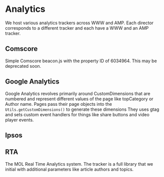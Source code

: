 # Analytics

We host various analytics trackers across WWW and AMP. Each director corresponds to a different tracker and each have a WWW and an AMP tracker.

## Comscore

Simple Comscore beacon.js with the property ID of 6034964. This may be deprecated soon.

## Google Analytics

Google Analytics revolves primarily around CustomDimensions that are numbered and represent different values of the page like topCategory or Author name.
Pages pass their page objects into the `Utils.getCustomDimensions()` to generate these dimensions
They uses gtag and sets custom event handlers for things like share buttons and video player events.

## Ipsos

## RTA

The MOL Real Time Analytics system. The tracker is a full library that we initial with additional parameters like article authors and topics.
